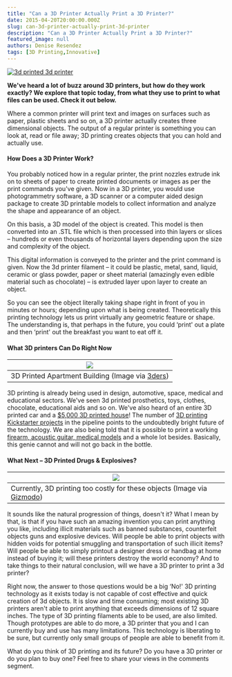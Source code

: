 ```yaml
---
title: "Can a 3D Printer Actually Print a 3D Printer?"
date: 2015-04-20T20:00:00.000Z
slug: can-3d-printer-actually-print-3d-printer
description: "Can a 3D Printer Actually Print a 3D Printer?"
featured_image: null
authors: Denise Resendez
tags: [3D Printing,Innovative]
---
```


[![3d printed 3d printer](/blog/images/large.jpg "Can a 3D Printer Actually Print a #D Printer?")](/blog/images/large.jpg)

**We've heard a lot of buzz around 3D printers, but how do they work exactly? We explore that topic today, from what they use to print to what files can be used. Check it out below.**

Where a common printer will print text and images on surfaces such as paper, plastic sheets and so on, a 3D printer actually creates three dimensional objects. The output of a regular printer is something you can look at, read or file away; 3D printing creates objects that you can hold and actually use.

#### How Does a 3D Printer Work?

You probably noticed how in a regular printer, the print nozzles extrude ink on to sheets of paper to create printed documents or images as per the print commands you've given. Now in a 3D printer, you would use photogrammetry software, a 3D scanner or a computer aided design package to create 3D printable models to collect information and analyze the shape and appearance of an object.

On this basis, a 3D model of the object is created. This model is then converted into an .STL file which is then processed into thin layers or slices – hundreds or even thousands of horizontal layers depending upon the size and complexity of the object.

This digital information is conveyed to the printer and the print command is given. Now the 3d printer filament – it could be plastic, metal, sand, liquid, ceramic or glass powder, paper or sheet material (amazingly even edible material such as chocolate) – is extruded layer upon layer to create an object.

So you can see the object literally taking shape right in front of you in minutes or hours; depending upon what is being created. Theoretically this printing technology lets us print virtually any geometric feature or shape. The understanding is, that perhaps in the future, you could ‘print' out a plate and then ‘print' out the breakfast you want to eat off it.

#### What 3D printers Can Do Right Now

| [![](/blog/images/china-winsun-3d-printed-villa-six-floor-building-3d-printing-3ders-22.JPG)](/blog/images/china-winsun-3d-printed-villa-six-floor-building-3d-printing-3ders-22.JPG) |
| ------------------------------------------------------------------------------------------------------------------------------------------------------------------------------------- |
| 3D Printed Apartment Building (Image via [3ders](http://www.3ders.org/articles/20150118-winsun-builds-world-first-3d-printed-villa-and-tallest-3d-printed-building-in-china.html))    |

3D printing is already being used in design, automotive, space, medical and educational sectors. We've seen 3d printed prosthetics, toys, clothes, chocolate, educational aids and so on. We've also heard of an entire 3D printed car and a [$5,000 3D printed house](http://blog.comboink.local/build-your-own-house-for-5000-using-3d/)! The number of [3D printing Kickstarter projects](http://blog.comboink.local/innovative-printing-kickstarter-projects-to-watch-out-for/) in the pipeline points to the undoubtedly bright future of the technology. We are also being told that it is possible to print a working [firearm, acoustic guitar, medical models](http://www.hongkiat.com/blog/3d-printings/) and a whole lot besides. Basically, this genie cannot and will not go back in the bottle.

#### What Next – 3D Printed Drugs & Explosives?

| [![](/blog/images/antkjyslwkwsg4aljkw4.gif)](/blog/images/antkjyslwkwsg4aljkw4.gif)                                                                          |
| ------------------------------------------------------------------------------------------------------------------------------------------------------------ |
| Currently, 3D printing too costly for these objects (Image via [Gizmodo](http://gizmodo.com/3d-printed-guns-are-only-getting-better-and-scarier-1677747439)) |

It sounds like the natural progression of things, doesn't it? What I mean by that, is that if you have such an amazing invention you can print anything you like, including illicit materials such as banned substances, counterfeit objects guns and explosive devices. Will people be able to print objects with hidden voids for potential smuggling and transportation of such illicit items? Will people be able to simply printout a designer dress or handbag at home instead of buying it; will these printers destroy the world economy? And to take things to their natural conclusion, will we have a 3D printer to print a 3d printer?

Right now, the answer to those questions would be a big ‘No!' 3D printing technology as it exists today is not capable of cost effective and quick creation of 3d objects. It is slow and time consuming; most existing 3D printers aren't able to print anything that exceeds dimensions of 12 square inches. The type of 3D printing filaments able to be used, are also limited. Though prototypes are able to do more, a 3D printer that you and I can currently buy and use has many limitations. This technology is liberating to be sure, but currently only small groups of people are able to benefit from it.

What do you think of 3D printing and its future? Do you have a 3D printer or do you plan to buy one? Feel free to share your views in the comments segment.